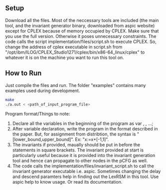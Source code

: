 ## Setup

Download all the files.
Most of the neccessary tools are included (the main tool, and the invariant generator binary, downloaded from aspic website) except for CPLEX because of memory occupied by CPLEX. Make sure that you use the full version. Otherwise it poses unnecessary constraints.
The code calls the script implementation/files/script.sh to execute CPLEX. So, change the address of cplex executable in script.sh from "/opt/ibm/ILOG/CPLEX_Studio1271/cplex/bin/x86-64_linux/cplex" to whatever it is on the machine you want to run this tool on.

## How to Run
Just compile the files and run. The folder "examples" contains many examples used during development.
```bash
make
./a.out < <path_of_input_program_file>
```

Program format/Things to note:
1. Declare all the variables in the beginning of the program as
 var <variable-1>, <variable-2>, ...;
2. After variable declaration, write the program in the format described in the paper. But, for assignment from distribtion, the syntax is "[lower_bound,upper_bound]". Ex: "x:=x+[-1,1]".
3. The invariants if provided, maually should be put in before the statements in square brackets. The invariant provided at start is particularly useful because it is provided into the invariant generation tool and hence can propagate to other nodes in the pCFG as well.
4. The code calls the implementation/files/invariant_script.sh to call the invariant generator executable i.e. aspic. Sometimes changing the delay and descend paramters help in finding out the LexRSM in this tool. Use aspic help to know usage. Or read its documentation.
